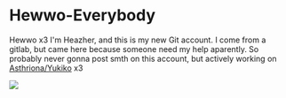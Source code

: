 # Hewwo-Everybody
Hewwo x3 I'm Heazher, and this is my new Git account. I come from a gitlab, but came here because someone need my help aparently. So probably never gonna post smth on this account, but actively working on [Asthriona/Yukiko](https://github.com/Asthriona/Yukiko) x3 

![](https://placewaifu.com/image/600)
